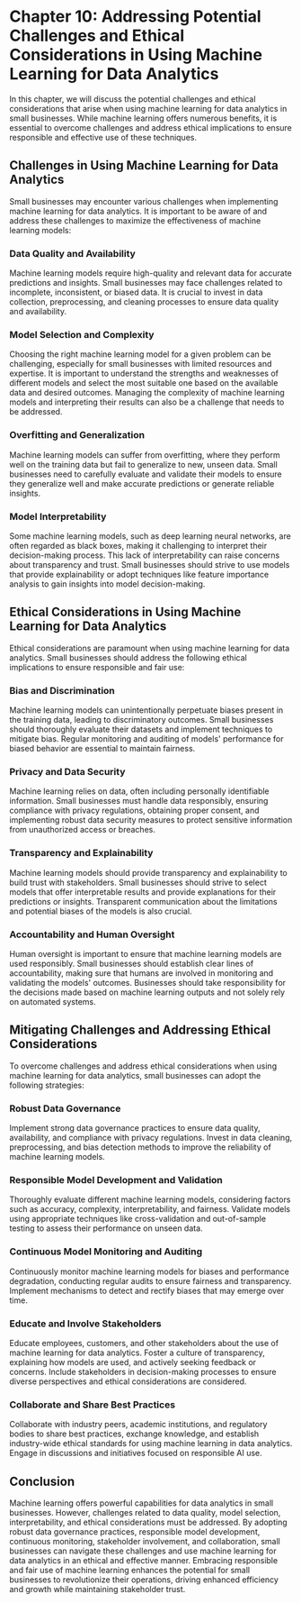 Chapter 10: Addressing Potential Challenges and Ethical Considerations in Using Machine Learning for Data Analytics
===================================================================================================================

In this chapter, we will discuss the potential challenges and ethical considerations that arise when using machine learning for data analytics in small businesses. While machine learning offers numerous benefits, it is essential to overcome challenges and address ethical implications to ensure responsible and effective use of these techniques.

Challenges in Using Machine Learning for Data Analytics
-------------------------------------------------------

Small businesses may encounter various challenges when implementing machine learning for data analytics. It is important to be aware of and address these challenges to maximize the effectiveness of machine learning models:

### Data Quality and Availability

Machine learning models require high-quality and relevant data for accurate predictions and insights. Small businesses may face challenges related to incomplete, inconsistent, or biased data. It is crucial to invest in data collection, preprocessing, and cleaning processes to ensure data quality and availability.

### Model Selection and Complexity

Choosing the right machine learning model for a given problem can be challenging, especially for small businesses with limited resources and expertise. It is important to understand the strengths and weaknesses of different models and select the most suitable one based on the available data and desired outcomes. Managing the complexity of machine learning models and interpreting their results can also be a challenge that needs to be addressed.

### Overfitting and Generalization

Machine learning models can suffer from overfitting, where they perform well on the training data but fail to generalize to new, unseen data. Small businesses need to carefully evaluate and validate their models to ensure they generalize well and make accurate predictions or generate reliable insights.

### Model Interpretability

Some machine learning models, such as deep learning neural networks, are often regarded as black boxes, making it challenging to interpret their decision-making process. This lack of interpretability can raise concerns about transparency and trust. Small businesses should strive to use models that provide explainability or adopt techniques like feature importance analysis to gain insights into model decision-making.

Ethical Considerations in Using Machine Learning for Data Analytics
-------------------------------------------------------------------

Ethical considerations are paramount when using machine learning for data analytics. Small businesses should address the following ethical implications to ensure responsible and fair use:

### Bias and Discrimination

Machine learning models can unintentionally perpetuate biases present in the training data, leading to discriminatory outcomes. Small businesses should thoroughly evaluate their datasets and implement techniques to mitigate bias. Regular monitoring and auditing of models' performance for biased behavior are essential to maintain fairness.

### Privacy and Data Security

Machine learning relies on data, often including personally identifiable information. Small businesses must handle data responsibly, ensuring compliance with privacy regulations, obtaining proper consent, and implementing robust data security measures to protect sensitive information from unauthorized access or breaches.

### Transparency and Explainability

Machine learning models should provide transparency and explainability to build trust with stakeholders. Small businesses should strive to select models that offer interpretable results and provide explanations for their predictions or insights. Transparent communication about the limitations and potential biases of the models is also crucial.

### Accountability and Human Oversight

Human oversight is important to ensure that machine learning models are used responsibly. Small businesses should establish clear lines of accountability, making sure that humans are involved in monitoring and validating the models' outcomes. Businesses should take responsibility for the decisions made based on machine learning outputs and not solely rely on automated systems.

Mitigating Challenges and Addressing Ethical Considerations
-----------------------------------------------------------

To overcome challenges and address ethical considerations when using machine learning for data analytics, small businesses can adopt the following strategies:

### Robust Data Governance

Implement strong data governance practices to ensure data quality, availability, and compliance with privacy regulations. Invest in data cleaning, preprocessing, and bias detection methods to improve the reliability of machine learning models.

### Responsible Model Development and Validation

Thoroughly evaluate different machine learning models, considering factors such as accuracy, complexity, interpretability, and fairness. Validate models using appropriate techniques like cross-validation and out-of-sample testing to assess their performance on unseen data.

### Continuous Model Monitoring and Auditing

Continuously monitor machine learning models for biases and performance degradation, conducting regular audits to ensure fairness and transparency. Implement mechanisms to detect and rectify biases that may emerge over time.

### Educate and Involve Stakeholders

Educate employees, customers, and other stakeholders about the use of machine learning for data analytics. Foster a culture of transparency, explaining how models are used, and actively seeking feedback or concerns. Include stakeholders in decision-making processes to ensure diverse perspectives and ethical considerations are considered.

### Collaborate and Share Best Practices

Collaborate with industry peers, academic institutions, and regulatory bodies to share best practices, exchange knowledge, and establish industry-wide ethical standards for using machine learning in data analytics. Engage in discussions and initiatives focused on responsible AI use.

Conclusion
----------

Machine learning offers powerful capabilities for data analytics in small businesses. However, challenges related to data quality, model selection, interpretability, and ethical considerations must be addressed. By adopting robust data governance practices, responsible model development, continuous monitoring, stakeholder involvement, and collaboration, small businesses can navigate these challenges and use machine learning for data analytics in an ethical and effective manner. Embracing responsible and fair use of machine learning enhances the potential for small businesses to revolutionize their operations, driving enhanced efficiency and growth while maintaining stakeholder trust.
